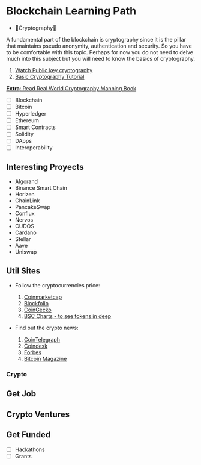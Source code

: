# Blockchain Learning Path

-  🔐Cryptography🔐

A fundamental part of the blockchain is cryptography since it is the pillar that maintains pseudo anonymity, authentication and security. So you have to be comfortable with this topic. Perhaps for now you do not need to delve much into this subject but you will need to know the basics of cryptography.

  1. [Watch Public key cryptography](https://www.youtube.com/watch?v=GSIDS_lvRv4)
  2. [Basic Cryptography Tutorial](https://www.tutorialspoint.com/cryptography/index.htm)

  [**Extra**: Read Real World Cryptography Manning Book](https://www.manning.com/books/real-world-cryptography)
  
- [ ] Blockchain
- [ ] Bitcoin
- [ ] Hyperledger
- [ ] Ethereum
- [ ] Smart Contracts
- [ ] Solidity
- [ ] DApps
- [ ] Interoperability

## Interesting Proyects

- Algorand
- Binance Smart Chain
- Horizen
- ChainLink
- PancakeSwap
- Conflux
- Nervos
- CUDOS 
- Cardano
- Stellar
- Aave
- Uniswap

## Util Sites

- Follow the cryptocurrencies price: 
  1. [Coinmarketcap](https://coinmarketcap.com/)
  2. [Blockfolio](https://blockfolio.com/)
  3. [CoinGecko](https://www.coingecko.com/es/monedas/hare-token)
  4. [BSC Charts - to see tokens in deep](https://poocoin.app/)

- Find out the crypto news: 
  1. [CoinTelegraph](https://cointelegraph.com/)
  2. [Coindesk](https://www.coindesk.com/)
  3. [Forbes](https://www.forbes.com/crypto-blockchain/?sh=75efe4092b6e)
  4. [Bitcoin Magazine](https://bitcoinmagazine.com/)

### Crypto

## Get Job

## Crypto Ventures

## Get Funded
- [ ] Hackathons
- [ ] Grants
